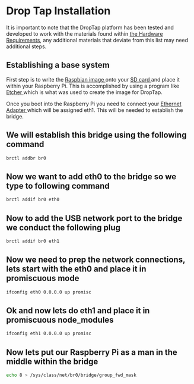 # Drop Tap Installation

It is important to note that the DropTap platform has been tested and developed to work with the materials found within [the Hardware Requirements](/hardware/software_requirements.md), any additional materials that deviate from this list may need additional steps.

## Establishing a base system

First step is to write the [Raspbian image ](https://downloads.raspberrypi.org/raspbian_latest) onto your [SD card ](https://www.amazon.com/Sandisk-Ultra-Micro-UHS-I-Adapter/dp/B073JWXGNT)and place it within your Raspberry Pi. This is accomplished by using a program like [Etcher ](https://etcher.io/)which is what was used to create the image for DropTap.

Once you boot into the Raspberry Pi you need to connect your [Ethernet Adapter ](https://www.amazon.com/AmazonBasics-1000-Gigabit-Ethernet-Adapter/dp/B00M77HMU0)which will be assigned eth1. This will be needed to establish the bridge.

## We will establish this bridge using the following command

 ```bash
brctl addbr br0
 ```

## Now we want to add eth0 to the bridge so we type to following command

```bash
brctl addif br0 eth0
```

## Now to add the USB network port to the bridge we conduct the following plug

```bash
brctl addif br0 eth1
```

## Now we need to prep the network connections, lets start with the eth0 and place it in promiscuous mode

```bash
ifconfig eth0 0.0.0.0 up promisc
```

## Ok and now lets do eth1 and place it in promiscuous node_modules

```bash
ifconfig eth1 0.0.0.0 up promisc
```

## Now lets put our Raspberry Pi as a man in the middle within the bridge

```bash
echo 8 > /sys/class/net/br0/bridge/group_fwd_mask
